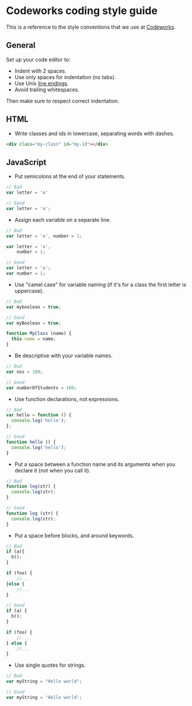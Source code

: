 # Codeworks coding style guide

This is a reference to the style conventions that we use at [Codeworks](https://codeworks.me/).

## General

Set up your code editor to:

- Indent with 2 spaces.
- Use only spaces for indentation (no tabs).
- Use Unix [line endings](https://en.wikipedia.org/wiki/Newline).
- Avoid trailing whitespaces.

Then make sure to respect correct indentation.

## HTML

- Write classes and ids in lowercase, separating words with dashes.
```html
<div class="my-class" id="my-id"></div>
```

## JavaScript

- Put semicolons at the end of your statements.
```js
// Bad
var letter = 'a'

// Good
var letter = 'a';
```
- Assign each variable on a separate line.
```js
// Bad
var letter = 'a', number = 1;

var letter = 'a',
    number = 1;

// Good
var letter = 'a';
var number = 1;
```
- Use "camel case" for variable naming (if it's for a class the first letter is uppercase). 
```js
// Bad
var myboolean = true;

// Good
var myBoolean = true;

function MyClass (name) {
  this.name = name;
}
```
- Be descriptive with your variable names.
```js
// Bad
var nos = 100;

// Good
var numberOfStudents = 100;
```
- Use function declarations, not expressions.
```js
// Bad
var hello = function () {
  console.log('hello');
};

// Good
function hello () {
  console.log('hello');
}
```
- Put a space between a function name and its arguments when you declare it (not when you call it).
```js
// Bad
function log(str) {
  console.log(str);
}

// Good
function log (str) {
  console.log(str);
}
```
- Put a space before blocks, and around keywords.
```js
// Bad
if (a){
  b();
}

if (foo) {
    //...
}else {
    //...
}

// Good
if (a) {
  b();
}

if (foo) {
    //...
} else {
    //...
}
```
- Use single quotes for strings.
```js
// Bad
var myString = "Hello world";

// Good
var myString = 'Hello world';
```
